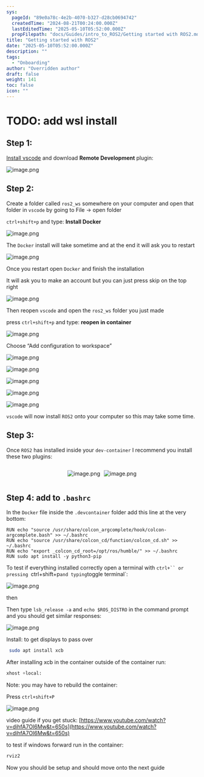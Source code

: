 ```yaml
---
sys:
  pageId: "89e0a78c-4e2b-4070-b327-d28cb0694742"
  createdTime: "2024-08-21T00:24:00.000Z"
  lastEditedTime: "2025-05-10T05:52:00.000Z"
  propFilepath: "docs/Guides/intro_to_ROS2/Getting started with ROS2.md"
title: "Getting started with ROS2"
date: "2025-05-10T05:52:00.000Z"
description: ""
tags:
  - "Onboarding"
author: "Overridden author"
draft: false
weight: 141
toc: false
icon: ""
---
```


# TODO: add wsl install

## Step 1:

[Install vscode](https://code.visualstudio.com/download) and download **Remote Development** plugin:

![image.png](https://prod-files-secure.s3.us-west-2.amazonaws.com/d518164a-d88e-44d1-a4ee-3adb3bd8bce0/efb52993-1881-4a40-b95e-6f020334f022/image.png?X-Amz-Algorithm=AWS4-HMAC-SHA256&X-Amz-Content-Sha256=UNSIGNED-PAYLOAD&X-Amz-Credential=ASIAZI2LB466WSYWNEVW%2F20250612%2Fus-west-2%2Fs3%2Faws4_request&X-Amz-Date=20250612T161058Z&X-Amz-Expires=3600&X-Amz-Security-Token=IQoJb3JpZ2luX2VjEBgaCXVzLXdlc3QtMiJGMEQCIBeWL5BAIxGYVseEiMayV2FyCiZVEzK15IolInuGZaYyAiAIkQMEcINaKiQmMw%2BEWEBsod4%2BGJviL4FNIEYLD5%2B%2F7iqIBAjx%2F%2F%2F%2F%2F%2F%2F%2F%2F%2F8BEAAaDDYzNzQyMzE4MzgwNSIMMx6SWjRifX%2BLvpEYKtwDxYjwBMnTUo1ft1nKch6oq4O6x1FxkZIIgKaDNShq1Gw5C88VwfaLEjB%2BnCNtB5YdgHZeJzCynMZ3zy1Ji6apIpZ1gRE6rEaw%2BhkN0URkgtRcZ5Q3cLLan%2F1pF3xUkXSdxROIdVDxNKTxIQDzpYEfA%2FhcqXs0%2Bj85p2CEW0QLTZMz%2F%2FFjAp0AuKayZWIGanhZOkUWdHCCAaQ7h4dNYpQnjgaU3pwQlQoqZWD8pSXgjHhb%2Bw7qYeq8RTGpDJAvkalGSFYW92nO3YvL2gUwk1%2FcEg7TCJaZkfQ4DxcA1CbrCbD0F000rLjpeCbBqu%2FNH65189e6mmRdpEpZRUrsYw1j0fDTKo%2FAXfJh9e324eALnLlQARrxNXv57h4znj0LdwFX9Sbi1nWFilU%2FnKkvlGmzp6Ysj31nU3gYnYXUFYIctAkXbsS8sjLvNXlLWMAXwPIImPKhP7P4aRB36qFnijUN%2F7baPK57Oim7b0NCITXpwYG2EC9QhLpM0PMMat%2B7OEhLsRG7UG%2BeGkYiIwP0xAx39KfGoKJGhVDXZoUDaVSYovxq0EXcQH21y9qT7gyc6w54%2FeFtC6PxZAxGYlktXRlN9IxILaO1FK6QcYZFO4pF3QxZlWGMbeole1BZKoowsPCrwgY6pgHCFkgoG9v50UL0CsJR4JYr8e7wqT%2FIMeVGDQJd8GwMHolNddSZYri2YeaAENCZRovufQYSNlE7telnq2bfOcD9uZ%2BOA7Xl3I%2F1NlD9Xe4pQVSs3QRvAegG2Uw%2Fz5saINGf1c8YxLV8BymvHUOnt8uUoa5xbXuChMsmvmGCTNpeIaEnmA%2F65xph0AZq4wH44D9lstty70VVO6cU5V0Vum7%2BtTKtVvNU&X-Amz-Signature=9a34b5ef7e4b67ec4b776194bf946a11b7e35177c5cd02476d997b7e77228760&X-Amz-SignedHeaders=host&x-amz-checksum-mode=ENABLED&x-id=GetObject)

## Step 2:

Create a folder called `ros2_ws` somewhere on your computer and open that folder in `vscode` by going to File → open folder 

`ctrl+shift+p` and type: **Install Docker**

![image.png](https://prod-files-secure.s3.us-west-2.amazonaws.com/d518164a-d88e-44d1-a4ee-3adb3bd8bce0/2269dc0e-1cd5-47ff-bceb-c04ad9b2eab0/image.png?X-Amz-Algorithm=AWS4-HMAC-SHA256&X-Amz-Content-Sha256=UNSIGNED-PAYLOAD&X-Amz-Credential=ASIAZI2LB466WSYWNEVW%2F20250612%2Fus-west-2%2Fs3%2Faws4_request&X-Amz-Date=20250612T161058Z&X-Amz-Expires=3600&X-Amz-Security-Token=IQoJb3JpZ2luX2VjEBgaCXVzLXdlc3QtMiJGMEQCIBeWL5BAIxGYVseEiMayV2FyCiZVEzK15IolInuGZaYyAiAIkQMEcINaKiQmMw%2BEWEBsod4%2BGJviL4FNIEYLD5%2B%2F7iqIBAjx%2F%2F%2F%2F%2F%2F%2F%2F%2F%2F8BEAAaDDYzNzQyMzE4MzgwNSIMMx6SWjRifX%2BLvpEYKtwDxYjwBMnTUo1ft1nKch6oq4O6x1FxkZIIgKaDNShq1Gw5C88VwfaLEjB%2BnCNtB5YdgHZeJzCynMZ3zy1Ji6apIpZ1gRE6rEaw%2BhkN0URkgtRcZ5Q3cLLan%2F1pF3xUkXSdxROIdVDxNKTxIQDzpYEfA%2FhcqXs0%2Bj85p2CEW0QLTZMz%2F%2FFjAp0AuKayZWIGanhZOkUWdHCCAaQ7h4dNYpQnjgaU3pwQlQoqZWD8pSXgjHhb%2Bw7qYeq8RTGpDJAvkalGSFYW92nO3YvL2gUwk1%2FcEg7TCJaZkfQ4DxcA1CbrCbD0F000rLjpeCbBqu%2FNH65189e6mmRdpEpZRUrsYw1j0fDTKo%2FAXfJh9e324eALnLlQARrxNXv57h4znj0LdwFX9Sbi1nWFilU%2FnKkvlGmzp6Ysj31nU3gYnYXUFYIctAkXbsS8sjLvNXlLWMAXwPIImPKhP7P4aRB36qFnijUN%2F7baPK57Oim7b0NCITXpwYG2EC9QhLpM0PMMat%2B7OEhLsRG7UG%2BeGkYiIwP0xAx39KfGoKJGhVDXZoUDaVSYovxq0EXcQH21y9qT7gyc6w54%2FeFtC6PxZAxGYlktXRlN9IxILaO1FK6QcYZFO4pF3QxZlWGMbeole1BZKoowsPCrwgY6pgHCFkgoG9v50UL0CsJR4JYr8e7wqT%2FIMeVGDQJd8GwMHolNddSZYri2YeaAENCZRovufQYSNlE7telnq2bfOcD9uZ%2BOA7Xl3I%2F1NlD9Xe4pQVSs3QRvAegG2Uw%2Fz5saINGf1c8YxLV8BymvHUOnt8uUoa5xbXuChMsmvmGCTNpeIaEnmA%2F65xph0AZq4wH44D9lstty70VVO6cU5V0Vum7%2BtTKtVvNU&X-Amz-Signature=a018330186cce90437b1bc6496a48a68ea603302741796b9acb0a6edae313490&X-Amz-SignedHeaders=host&x-amz-checksum-mode=ENABLED&x-id=GetObject)

The `Docker` install will take sometime and at the end it will ask you to restart

![image.png](https://prod-files-secure.s3.us-west-2.amazonaws.com/d518164a-d88e-44d1-a4ee-3adb3bd8bce0/ed233f78-be33-4b1f-b89c-9c346c0e961e/image.png?X-Amz-Algorithm=AWS4-HMAC-SHA256&X-Amz-Content-Sha256=UNSIGNED-PAYLOAD&X-Amz-Credential=ASIAZI2LB466WSYWNEVW%2F20250612%2Fus-west-2%2Fs3%2Faws4_request&X-Amz-Date=20250612T161058Z&X-Amz-Expires=3600&X-Amz-Security-Token=IQoJb3JpZ2luX2VjEBgaCXVzLXdlc3QtMiJGMEQCIBeWL5BAIxGYVseEiMayV2FyCiZVEzK15IolInuGZaYyAiAIkQMEcINaKiQmMw%2BEWEBsod4%2BGJviL4FNIEYLD5%2B%2F7iqIBAjx%2F%2F%2F%2F%2F%2F%2F%2F%2F%2F8BEAAaDDYzNzQyMzE4MzgwNSIMMx6SWjRifX%2BLvpEYKtwDxYjwBMnTUo1ft1nKch6oq4O6x1FxkZIIgKaDNShq1Gw5C88VwfaLEjB%2BnCNtB5YdgHZeJzCynMZ3zy1Ji6apIpZ1gRE6rEaw%2BhkN0URkgtRcZ5Q3cLLan%2F1pF3xUkXSdxROIdVDxNKTxIQDzpYEfA%2FhcqXs0%2Bj85p2CEW0QLTZMz%2F%2FFjAp0AuKayZWIGanhZOkUWdHCCAaQ7h4dNYpQnjgaU3pwQlQoqZWD8pSXgjHhb%2Bw7qYeq8RTGpDJAvkalGSFYW92nO3YvL2gUwk1%2FcEg7TCJaZkfQ4DxcA1CbrCbD0F000rLjpeCbBqu%2FNH65189e6mmRdpEpZRUrsYw1j0fDTKo%2FAXfJh9e324eALnLlQARrxNXv57h4znj0LdwFX9Sbi1nWFilU%2FnKkvlGmzp6Ysj31nU3gYnYXUFYIctAkXbsS8sjLvNXlLWMAXwPIImPKhP7P4aRB36qFnijUN%2F7baPK57Oim7b0NCITXpwYG2EC9QhLpM0PMMat%2B7OEhLsRG7UG%2BeGkYiIwP0xAx39KfGoKJGhVDXZoUDaVSYovxq0EXcQH21y9qT7gyc6w54%2FeFtC6PxZAxGYlktXRlN9IxILaO1FK6QcYZFO4pF3QxZlWGMbeole1BZKoowsPCrwgY6pgHCFkgoG9v50UL0CsJR4JYr8e7wqT%2FIMeVGDQJd8GwMHolNddSZYri2YeaAENCZRovufQYSNlE7telnq2bfOcD9uZ%2BOA7Xl3I%2F1NlD9Xe4pQVSs3QRvAegG2Uw%2Fz5saINGf1c8YxLV8BymvHUOnt8uUoa5xbXuChMsmvmGCTNpeIaEnmA%2F65xph0AZq4wH44D9lstty70VVO6cU5V0Vum7%2BtTKtVvNU&X-Amz-Signature=3c9ff65a4e8a8af902699f5fd5c21e153dbc9c9a67f28ea30d1fdde3d41c12b2&X-Amz-SignedHeaders=host&x-amz-checksum-mode=ENABLED&x-id=GetObject)

Once you restart open `Docker` and finish the installation

It will ask you to make an account but you can just press skip on the top right

![image.png](https://prod-files-secure.s3.us-west-2.amazonaws.com/d518164a-d88e-44d1-a4ee-3adb3bd8bce0/21010ad9-1659-4fd9-9f59-9932a09b2a3d/image.png?X-Amz-Algorithm=AWS4-HMAC-SHA256&X-Amz-Content-Sha256=UNSIGNED-PAYLOAD&X-Amz-Credential=ASIAZI2LB466WSYWNEVW%2F20250612%2Fus-west-2%2Fs3%2Faws4_request&X-Amz-Date=20250612T161058Z&X-Amz-Expires=3600&X-Amz-Security-Token=IQoJb3JpZ2luX2VjEBgaCXVzLXdlc3QtMiJGMEQCIBeWL5BAIxGYVseEiMayV2FyCiZVEzK15IolInuGZaYyAiAIkQMEcINaKiQmMw%2BEWEBsod4%2BGJviL4FNIEYLD5%2B%2F7iqIBAjx%2F%2F%2F%2F%2F%2F%2F%2F%2F%2F8BEAAaDDYzNzQyMzE4MzgwNSIMMx6SWjRifX%2BLvpEYKtwDxYjwBMnTUo1ft1nKch6oq4O6x1FxkZIIgKaDNShq1Gw5C88VwfaLEjB%2BnCNtB5YdgHZeJzCynMZ3zy1Ji6apIpZ1gRE6rEaw%2BhkN0URkgtRcZ5Q3cLLan%2F1pF3xUkXSdxROIdVDxNKTxIQDzpYEfA%2FhcqXs0%2Bj85p2CEW0QLTZMz%2F%2FFjAp0AuKayZWIGanhZOkUWdHCCAaQ7h4dNYpQnjgaU3pwQlQoqZWD8pSXgjHhb%2Bw7qYeq8RTGpDJAvkalGSFYW92nO3YvL2gUwk1%2FcEg7TCJaZkfQ4DxcA1CbrCbD0F000rLjpeCbBqu%2FNH65189e6mmRdpEpZRUrsYw1j0fDTKo%2FAXfJh9e324eALnLlQARrxNXv57h4znj0LdwFX9Sbi1nWFilU%2FnKkvlGmzp6Ysj31nU3gYnYXUFYIctAkXbsS8sjLvNXlLWMAXwPIImPKhP7P4aRB36qFnijUN%2F7baPK57Oim7b0NCITXpwYG2EC9QhLpM0PMMat%2B7OEhLsRG7UG%2BeGkYiIwP0xAx39KfGoKJGhVDXZoUDaVSYovxq0EXcQH21y9qT7gyc6w54%2FeFtC6PxZAxGYlktXRlN9IxILaO1FK6QcYZFO4pF3QxZlWGMbeole1BZKoowsPCrwgY6pgHCFkgoG9v50UL0CsJR4JYr8e7wqT%2FIMeVGDQJd8GwMHolNddSZYri2YeaAENCZRovufQYSNlE7telnq2bfOcD9uZ%2BOA7Xl3I%2F1NlD9Xe4pQVSs3QRvAegG2Uw%2Fz5saINGf1c8YxLV8BymvHUOnt8uUoa5xbXuChMsmvmGCTNpeIaEnmA%2F65xph0AZq4wH44D9lstty70VVO6cU5V0Vum7%2BtTKtVvNU&X-Amz-Signature=52a791bb394ddc1f5ff7845626e77daebc80efd189a2e536b1d0d6123e3a8ea6&X-Amz-SignedHeaders=host&x-amz-checksum-mode=ENABLED&x-id=GetObject)

Then reopen `vscode` and open the `ros2_ws` folder you just made

press `ctrl+shift+p` and type: **reopen in container**

![image.png](https://prod-files-secure.s3.us-west-2.amazonaws.com/d518164a-d88e-44d1-a4ee-3adb3bd8bce0/4e93b8c2-41ad-488c-8095-c74205196118/image.png?X-Amz-Algorithm=AWS4-HMAC-SHA256&X-Amz-Content-Sha256=UNSIGNED-PAYLOAD&X-Amz-Credential=ASIAZI2LB466WSYWNEVW%2F20250612%2Fus-west-2%2Fs3%2Faws4_request&X-Amz-Date=20250612T161058Z&X-Amz-Expires=3600&X-Amz-Security-Token=IQoJb3JpZ2luX2VjEBgaCXVzLXdlc3QtMiJGMEQCIBeWL5BAIxGYVseEiMayV2FyCiZVEzK15IolInuGZaYyAiAIkQMEcINaKiQmMw%2BEWEBsod4%2BGJviL4FNIEYLD5%2B%2F7iqIBAjx%2F%2F%2F%2F%2F%2F%2F%2F%2F%2F8BEAAaDDYzNzQyMzE4MzgwNSIMMx6SWjRifX%2BLvpEYKtwDxYjwBMnTUo1ft1nKch6oq4O6x1FxkZIIgKaDNShq1Gw5C88VwfaLEjB%2BnCNtB5YdgHZeJzCynMZ3zy1Ji6apIpZ1gRE6rEaw%2BhkN0URkgtRcZ5Q3cLLan%2F1pF3xUkXSdxROIdVDxNKTxIQDzpYEfA%2FhcqXs0%2Bj85p2CEW0QLTZMz%2F%2FFjAp0AuKayZWIGanhZOkUWdHCCAaQ7h4dNYpQnjgaU3pwQlQoqZWD8pSXgjHhb%2Bw7qYeq8RTGpDJAvkalGSFYW92nO3YvL2gUwk1%2FcEg7TCJaZkfQ4DxcA1CbrCbD0F000rLjpeCbBqu%2FNH65189e6mmRdpEpZRUrsYw1j0fDTKo%2FAXfJh9e324eALnLlQARrxNXv57h4znj0LdwFX9Sbi1nWFilU%2FnKkvlGmzp6Ysj31nU3gYnYXUFYIctAkXbsS8sjLvNXlLWMAXwPIImPKhP7P4aRB36qFnijUN%2F7baPK57Oim7b0NCITXpwYG2EC9QhLpM0PMMat%2B7OEhLsRG7UG%2BeGkYiIwP0xAx39KfGoKJGhVDXZoUDaVSYovxq0EXcQH21y9qT7gyc6w54%2FeFtC6PxZAxGYlktXRlN9IxILaO1FK6QcYZFO4pF3QxZlWGMbeole1BZKoowsPCrwgY6pgHCFkgoG9v50UL0CsJR4JYr8e7wqT%2FIMeVGDQJd8GwMHolNddSZYri2YeaAENCZRovufQYSNlE7telnq2bfOcD9uZ%2BOA7Xl3I%2F1NlD9Xe4pQVSs3QRvAegG2Uw%2Fz5saINGf1c8YxLV8BymvHUOnt8uUoa5xbXuChMsmvmGCTNpeIaEnmA%2F65xph0AZq4wH44D9lstty70VVO6cU5V0Vum7%2BtTKtVvNU&X-Amz-Signature=8626c73031552d8959667836eb6aa3e6ba8349f8e6e3ec313cf9b9c2729e685c&X-Amz-SignedHeaders=host&x-amz-checksum-mode=ENABLED&x-id=GetObject)

Choose “Add configuration to workspace”

![image.png](https://prod-files-secure.s3.us-west-2.amazonaws.com/d518164a-d88e-44d1-a4ee-3adb3bd8bce0/9560b282-5060-4989-ba37-97e7b2c22476/image.png?X-Amz-Algorithm=AWS4-HMAC-SHA256&X-Amz-Content-Sha256=UNSIGNED-PAYLOAD&X-Amz-Credential=ASIAZI2LB466WSYWNEVW%2F20250612%2Fus-west-2%2Fs3%2Faws4_request&X-Amz-Date=20250612T161058Z&X-Amz-Expires=3600&X-Amz-Security-Token=IQoJb3JpZ2luX2VjEBgaCXVzLXdlc3QtMiJGMEQCIBeWL5BAIxGYVseEiMayV2FyCiZVEzK15IolInuGZaYyAiAIkQMEcINaKiQmMw%2BEWEBsod4%2BGJviL4FNIEYLD5%2B%2F7iqIBAjx%2F%2F%2F%2F%2F%2F%2F%2F%2F%2F8BEAAaDDYzNzQyMzE4MzgwNSIMMx6SWjRifX%2BLvpEYKtwDxYjwBMnTUo1ft1nKch6oq4O6x1FxkZIIgKaDNShq1Gw5C88VwfaLEjB%2BnCNtB5YdgHZeJzCynMZ3zy1Ji6apIpZ1gRE6rEaw%2BhkN0URkgtRcZ5Q3cLLan%2F1pF3xUkXSdxROIdVDxNKTxIQDzpYEfA%2FhcqXs0%2Bj85p2CEW0QLTZMz%2F%2FFjAp0AuKayZWIGanhZOkUWdHCCAaQ7h4dNYpQnjgaU3pwQlQoqZWD8pSXgjHhb%2Bw7qYeq8RTGpDJAvkalGSFYW92nO3YvL2gUwk1%2FcEg7TCJaZkfQ4DxcA1CbrCbD0F000rLjpeCbBqu%2FNH65189e6mmRdpEpZRUrsYw1j0fDTKo%2FAXfJh9e324eALnLlQARrxNXv57h4znj0LdwFX9Sbi1nWFilU%2FnKkvlGmzp6Ysj31nU3gYnYXUFYIctAkXbsS8sjLvNXlLWMAXwPIImPKhP7P4aRB36qFnijUN%2F7baPK57Oim7b0NCITXpwYG2EC9QhLpM0PMMat%2B7OEhLsRG7UG%2BeGkYiIwP0xAx39KfGoKJGhVDXZoUDaVSYovxq0EXcQH21y9qT7gyc6w54%2FeFtC6PxZAxGYlktXRlN9IxILaO1FK6QcYZFO4pF3QxZlWGMbeole1BZKoowsPCrwgY6pgHCFkgoG9v50UL0CsJR4JYr8e7wqT%2FIMeVGDQJd8GwMHolNddSZYri2YeaAENCZRovufQYSNlE7telnq2bfOcD9uZ%2BOA7Xl3I%2F1NlD9Xe4pQVSs3QRvAegG2Uw%2Fz5saINGf1c8YxLV8BymvHUOnt8uUoa5xbXuChMsmvmGCTNpeIaEnmA%2F65xph0AZq4wH44D9lstty70VVO6cU5V0Vum7%2BtTKtVvNU&X-Amz-Signature=b8aab075c18e92a806d5ecfd1ab8a993245c16e42454474105fbbe3ba0864756&X-Amz-SignedHeaders=host&x-amz-checksum-mode=ENABLED&x-id=GetObject)

![image.png](https://prod-files-secure.s3.us-west-2.amazonaws.com/d518164a-d88e-44d1-a4ee-3adb3bd8bce0/2ee63f81-886b-48e8-a553-dc6e5eac99e4/image.png?X-Amz-Algorithm=AWS4-HMAC-SHA256&X-Amz-Content-Sha256=UNSIGNED-PAYLOAD&X-Amz-Credential=ASIAZI2LB466WSYWNEVW%2F20250612%2Fus-west-2%2Fs3%2Faws4_request&X-Amz-Date=20250612T161058Z&X-Amz-Expires=3600&X-Amz-Security-Token=IQoJb3JpZ2luX2VjEBgaCXVzLXdlc3QtMiJGMEQCIBeWL5BAIxGYVseEiMayV2FyCiZVEzK15IolInuGZaYyAiAIkQMEcINaKiQmMw%2BEWEBsod4%2BGJviL4FNIEYLD5%2B%2F7iqIBAjx%2F%2F%2F%2F%2F%2F%2F%2F%2F%2F8BEAAaDDYzNzQyMzE4MzgwNSIMMx6SWjRifX%2BLvpEYKtwDxYjwBMnTUo1ft1nKch6oq4O6x1FxkZIIgKaDNShq1Gw5C88VwfaLEjB%2BnCNtB5YdgHZeJzCynMZ3zy1Ji6apIpZ1gRE6rEaw%2BhkN0URkgtRcZ5Q3cLLan%2F1pF3xUkXSdxROIdVDxNKTxIQDzpYEfA%2FhcqXs0%2Bj85p2CEW0QLTZMz%2F%2FFjAp0AuKayZWIGanhZOkUWdHCCAaQ7h4dNYpQnjgaU3pwQlQoqZWD8pSXgjHhb%2Bw7qYeq8RTGpDJAvkalGSFYW92nO3YvL2gUwk1%2FcEg7TCJaZkfQ4DxcA1CbrCbD0F000rLjpeCbBqu%2FNH65189e6mmRdpEpZRUrsYw1j0fDTKo%2FAXfJh9e324eALnLlQARrxNXv57h4znj0LdwFX9Sbi1nWFilU%2FnKkvlGmzp6Ysj31nU3gYnYXUFYIctAkXbsS8sjLvNXlLWMAXwPIImPKhP7P4aRB36qFnijUN%2F7baPK57Oim7b0NCITXpwYG2EC9QhLpM0PMMat%2B7OEhLsRG7UG%2BeGkYiIwP0xAx39KfGoKJGhVDXZoUDaVSYovxq0EXcQH21y9qT7gyc6w54%2FeFtC6PxZAxGYlktXRlN9IxILaO1FK6QcYZFO4pF3QxZlWGMbeole1BZKoowsPCrwgY6pgHCFkgoG9v50UL0CsJR4JYr8e7wqT%2FIMeVGDQJd8GwMHolNddSZYri2YeaAENCZRovufQYSNlE7telnq2bfOcD9uZ%2BOA7Xl3I%2F1NlD9Xe4pQVSs3QRvAegG2Uw%2Fz5saINGf1c8YxLV8BymvHUOnt8uUoa5xbXuChMsmvmGCTNpeIaEnmA%2F65xph0AZq4wH44D9lstty70VVO6cU5V0Vum7%2BtTKtVvNU&X-Amz-Signature=fbb7ff0aa6f4240e443c80c185bb46c7bc4a14895fc2576bcd4e49f05911f9df&X-Amz-SignedHeaders=host&x-amz-checksum-mode=ENABLED&x-id=GetObject)

![image.png](https://prod-files-secure.s3.us-west-2.amazonaws.com/d518164a-d88e-44d1-a4ee-3adb3bd8bce0/ae1580b2-b048-407e-aed9-b584224a7a04/image.png?X-Amz-Algorithm=AWS4-HMAC-SHA256&X-Amz-Content-Sha256=UNSIGNED-PAYLOAD&X-Amz-Credential=ASIAZI2LB466WSYWNEVW%2F20250612%2Fus-west-2%2Fs3%2Faws4_request&X-Amz-Date=20250612T161058Z&X-Amz-Expires=3600&X-Amz-Security-Token=IQoJb3JpZ2luX2VjEBgaCXVzLXdlc3QtMiJGMEQCIBeWL5BAIxGYVseEiMayV2FyCiZVEzK15IolInuGZaYyAiAIkQMEcINaKiQmMw%2BEWEBsod4%2BGJviL4FNIEYLD5%2B%2F7iqIBAjx%2F%2F%2F%2F%2F%2F%2F%2F%2F%2F8BEAAaDDYzNzQyMzE4MzgwNSIMMx6SWjRifX%2BLvpEYKtwDxYjwBMnTUo1ft1nKch6oq4O6x1FxkZIIgKaDNShq1Gw5C88VwfaLEjB%2BnCNtB5YdgHZeJzCynMZ3zy1Ji6apIpZ1gRE6rEaw%2BhkN0URkgtRcZ5Q3cLLan%2F1pF3xUkXSdxROIdVDxNKTxIQDzpYEfA%2FhcqXs0%2Bj85p2CEW0QLTZMz%2F%2FFjAp0AuKayZWIGanhZOkUWdHCCAaQ7h4dNYpQnjgaU3pwQlQoqZWD8pSXgjHhb%2Bw7qYeq8RTGpDJAvkalGSFYW92nO3YvL2gUwk1%2FcEg7TCJaZkfQ4DxcA1CbrCbD0F000rLjpeCbBqu%2FNH65189e6mmRdpEpZRUrsYw1j0fDTKo%2FAXfJh9e324eALnLlQARrxNXv57h4znj0LdwFX9Sbi1nWFilU%2FnKkvlGmzp6Ysj31nU3gYnYXUFYIctAkXbsS8sjLvNXlLWMAXwPIImPKhP7P4aRB36qFnijUN%2F7baPK57Oim7b0NCITXpwYG2EC9QhLpM0PMMat%2B7OEhLsRG7UG%2BeGkYiIwP0xAx39KfGoKJGhVDXZoUDaVSYovxq0EXcQH21y9qT7gyc6w54%2FeFtC6PxZAxGYlktXRlN9IxILaO1FK6QcYZFO4pF3QxZlWGMbeole1BZKoowsPCrwgY6pgHCFkgoG9v50UL0CsJR4JYr8e7wqT%2FIMeVGDQJd8GwMHolNddSZYri2YeaAENCZRovufQYSNlE7telnq2bfOcD9uZ%2BOA7Xl3I%2F1NlD9Xe4pQVSs3QRvAegG2Uw%2Fz5saINGf1c8YxLV8BymvHUOnt8uUoa5xbXuChMsmvmGCTNpeIaEnmA%2F65xph0AZq4wH44D9lstty70VVO6cU5V0Vum7%2BtTKtVvNU&X-Amz-Signature=62af08ababafd9a39af914ac54b2104f88a942dfbebbcc856b719fa103b864cf&X-Amz-SignedHeaders=host&x-amz-checksum-mode=ENABLED&x-id=GetObject)

![image.png](https://prod-files-secure.s3.us-west-2.amazonaws.com/d518164a-d88e-44d1-a4ee-3adb3bd8bce0/53255b28-f75e-430f-b9e3-c0ac8577e42b/image.png?X-Amz-Algorithm=AWS4-HMAC-SHA256&X-Amz-Content-Sha256=UNSIGNED-PAYLOAD&X-Amz-Credential=ASIAZI2LB466WSYWNEVW%2F20250612%2Fus-west-2%2Fs3%2Faws4_request&X-Amz-Date=20250612T161058Z&X-Amz-Expires=3600&X-Amz-Security-Token=IQoJb3JpZ2luX2VjEBgaCXVzLXdlc3QtMiJGMEQCIBeWL5BAIxGYVseEiMayV2FyCiZVEzK15IolInuGZaYyAiAIkQMEcINaKiQmMw%2BEWEBsod4%2BGJviL4FNIEYLD5%2B%2F7iqIBAjx%2F%2F%2F%2F%2F%2F%2F%2F%2F%2F8BEAAaDDYzNzQyMzE4MzgwNSIMMx6SWjRifX%2BLvpEYKtwDxYjwBMnTUo1ft1nKch6oq4O6x1FxkZIIgKaDNShq1Gw5C88VwfaLEjB%2BnCNtB5YdgHZeJzCynMZ3zy1Ji6apIpZ1gRE6rEaw%2BhkN0URkgtRcZ5Q3cLLan%2F1pF3xUkXSdxROIdVDxNKTxIQDzpYEfA%2FhcqXs0%2Bj85p2CEW0QLTZMz%2F%2FFjAp0AuKayZWIGanhZOkUWdHCCAaQ7h4dNYpQnjgaU3pwQlQoqZWD8pSXgjHhb%2Bw7qYeq8RTGpDJAvkalGSFYW92nO3YvL2gUwk1%2FcEg7TCJaZkfQ4DxcA1CbrCbD0F000rLjpeCbBqu%2FNH65189e6mmRdpEpZRUrsYw1j0fDTKo%2FAXfJh9e324eALnLlQARrxNXv57h4znj0LdwFX9Sbi1nWFilU%2FnKkvlGmzp6Ysj31nU3gYnYXUFYIctAkXbsS8sjLvNXlLWMAXwPIImPKhP7P4aRB36qFnijUN%2F7baPK57Oim7b0NCITXpwYG2EC9QhLpM0PMMat%2B7OEhLsRG7UG%2BeGkYiIwP0xAx39KfGoKJGhVDXZoUDaVSYovxq0EXcQH21y9qT7gyc6w54%2FeFtC6PxZAxGYlktXRlN9IxILaO1FK6QcYZFO4pF3QxZlWGMbeole1BZKoowsPCrwgY6pgHCFkgoG9v50UL0CsJR4JYr8e7wqT%2FIMeVGDQJd8GwMHolNddSZYri2YeaAENCZRovufQYSNlE7telnq2bfOcD9uZ%2BOA7Xl3I%2F1NlD9Xe4pQVSs3QRvAegG2Uw%2Fz5saINGf1c8YxLV8BymvHUOnt8uUoa5xbXuChMsmvmGCTNpeIaEnmA%2F65xph0AZq4wH44D9lstty70VVO6cU5V0Vum7%2BtTKtVvNU&X-Amz-Signature=2baba21afaa10e6d6236ab521bfd9f39067d63dfc4dddc7f983acf6c15afa527&X-Amz-SignedHeaders=host&x-amz-checksum-mode=ENABLED&x-id=GetObject)

![image.png](https://prod-files-secure.s3.us-west-2.amazonaws.com/d518164a-d88e-44d1-a4ee-3adb3bd8bce0/7c562767-5af9-4ffb-97d1-327bcdf4ee00/image.png?X-Amz-Algorithm=AWS4-HMAC-SHA256&X-Amz-Content-Sha256=UNSIGNED-PAYLOAD&X-Amz-Credential=ASIAZI2LB466WSYWNEVW%2F20250612%2Fus-west-2%2Fs3%2Faws4_request&X-Amz-Date=20250612T161058Z&X-Amz-Expires=3600&X-Amz-Security-Token=IQoJb3JpZ2luX2VjEBgaCXVzLXdlc3QtMiJGMEQCIBeWL5BAIxGYVseEiMayV2FyCiZVEzK15IolInuGZaYyAiAIkQMEcINaKiQmMw%2BEWEBsod4%2BGJviL4FNIEYLD5%2B%2F7iqIBAjx%2F%2F%2F%2F%2F%2F%2F%2F%2F%2F8BEAAaDDYzNzQyMzE4MzgwNSIMMx6SWjRifX%2BLvpEYKtwDxYjwBMnTUo1ft1nKch6oq4O6x1FxkZIIgKaDNShq1Gw5C88VwfaLEjB%2BnCNtB5YdgHZeJzCynMZ3zy1Ji6apIpZ1gRE6rEaw%2BhkN0URkgtRcZ5Q3cLLan%2F1pF3xUkXSdxROIdVDxNKTxIQDzpYEfA%2FhcqXs0%2Bj85p2CEW0QLTZMz%2F%2FFjAp0AuKayZWIGanhZOkUWdHCCAaQ7h4dNYpQnjgaU3pwQlQoqZWD8pSXgjHhb%2Bw7qYeq8RTGpDJAvkalGSFYW92nO3YvL2gUwk1%2FcEg7TCJaZkfQ4DxcA1CbrCbD0F000rLjpeCbBqu%2FNH65189e6mmRdpEpZRUrsYw1j0fDTKo%2FAXfJh9e324eALnLlQARrxNXv57h4znj0LdwFX9Sbi1nWFilU%2FnKkvlGmzp6Ysj31nU3gYnYXUFYIctAkXbsS8sjLvNXlLWMAXwPIImPKhP7P4aRB36qFnijUN%2F7baPK57Oim7b0NCITXpwYG2EC9QhLpM0PMMat%2B7OEhLsRG7UG%2BeGkYiIwP0xAx39KfGoKJGhVDXZoUDaVSYovxq0EXcQH21y9qT7gyc6w54%2FeFtC6PxZAxGYlktXRlN9IxILaO1FK6QcYZFO4pF3QxZlWGMbeole1BZKoowsPCrwgY6pgHCFkgoG9v50UL0CsJR4JYr8e7wqT%2FIMeVGDQJd8GwMHolNddSZYri2YeaAENCZRovufQYSNlE7telnq2bfOcD9uZ%2BOA7Xl3I%2F1NlD9Xe4pQVSs3QRvAegG2Uw%2Fz5saINGf1c8YxLV8BymvHUOnt8uUoa5xbXuChMsmvmGCTNpeIaEnmA%2F65xph0AZq4wH44D9lstty70VVO6cU5V0Vum7%2BtTKtVvNU&X-Amz-Signature=deb626846010ce5e4e209606e6baa194e3f829ddc5d1458919b690dd0d18b71b&X-Amz-SignedHeaders=host&x-amz-checksum-mode=ENABLED&x-id=GetObject)

`vscode` will now install `ROS2` onto your computer so this may take some time.

## Step 3:

Once `ROS2` has installed inside your `dev-container` I recommend you install these two plugins:

<div style="display: flex;flex-direction: row; column-gap:10px; max-width: 630px;justify-content: center;">
<div>

![image.png](https://prod-files-secure.s3.us-west-2.amazonaws.com/d518164a-d88e-44d1-a4ee-3adb3bd8bce0/3fc3d550-5a54-4ba1-ba6b-faa01cdb7369/image.png?X-Amz-Algorithm=AWS4-HMAC-SHA256&X-Amz-Content-Sha256=UNSIGNED-PAYLOAD&X-Amz-Credential=ASIAZI2LB466QB7RBEQQ%2F20250612%2Fus-west-2%2Fs3%2Faws4_request&X-Amz-Date=20250612T161101Z&X-Amz-Expires=3600&X-Amz-Security-Token=IQoJb3JpZ2luX2VjEBUaCXVzLXdlc3QtMiJHMEUCIB9iJm%2BYW9bMj4sL9MQeEMfeYFrAMRhL8SwVOGwhC8jYAiEAioftkA4rXsgm%2BaL8X2184ld12f9o61sRECJshwax04YqiAQI7v%2F%2F%2F%2F%2F%2F%2F%2F%2F%2FARAAGgw2Mzc0MjMxODM4MDUiDCOc8E6OuTLElErI8CrcAzgNbjoWX5vq3TyPTD5bvTFoiSJO%2BRc13h1ENEjX5n4yISgG5r%2F0qqDH5WXU16DgkyEzJDNTmAM7%2BppwvCevqAv%2BrkChtDhY39O%2BCEb%2FBp7YwRVF5qjptDs7SmScqUd6Xr3lYOxeB0dNlOCC4PtvnJdB44VizpfAqrMuuJTW5Do%2BQoWmouhS1U6TT7ghyg%2BuAHBegR%2FNdClzPvkNUvDyOlKCRNWg78MO1O2ScLIhP9lBM4Tis0UWVuk4jsaSyE4qEEWam8VdZjVkQsngro8%2B8BB5QwZ%2FRpUr%2FOwtjo3IF%2BPzq8gyHM2%2BkrlieM6UEZ9RYodsXNr1SxIaSUN%2FPvVfZdv2SBz%2BJRENZlPlUAF7LBsDcxzHwatl94x8sHK2uTSKQmlT7l9VF7VZZrQ4IJnsQqnntEucxwvet8y2pXCov%2B0ctqL3Ru6YMMxyt1ugKBKwjAbFiC1N%2FEAIM0YsR%2F4cifmU%2B7RAmUCHUG6KuMoMXcEjYNXQ8o21QsozFiGSNztjdhugS9BN7rIgz6RSic6tR75T11DrKGJ6F%2FbLEuNU0Q1AVH8PMcXmYZ7r%2B7c2u%2FAk89GCRqaQGG44faD9RHdeTkkjSQV1uEOYiaWJXMaVuMQX%2B8bBPuANe%2Brwb6zZMKGQq8IGOqUBf1%2B%2ByEk6jfLFJCl97%2F95uf55npGIysEdS0LB8v64VZ05P1tziRjPJVW6AAn5IO2hwXNGX8tk%2BF5Q3y9KcTM6skQhcfpz8YT%2BCm8YgYv0G7g6Ws0O62e0n%2BvSewroMjY5mdyQIFw3SvCX3Q63%2ByVDqq8ngWaG4xYqk%2FQBOQjAo4FdSUk%2BGSOajkLTQZ61zBlLGAtKGLN%2Fv%2BSKohk0lYA%2FwP4lu2Wz&X-Amz-Signature=4ca822ca4ce18a40198d459896ae0216eafec10ebb2eabaed98f909a05364930&X-Amz-SignedHeaders=host&x-amz-checksum-mode=ENABLED&x-id=GetObject)

</div>
<div>

![image.png](https://prod-files-secure.s3.us-west-2.amazonaws.com/d518164a-d88e-44d1-a4ee-3adb3bd8bce0/d994cc66-13c2-4093-a5a3-f84cf4601a82/image.png?X-Amz-Algorithm=AWS4-HMAC-SHA256&X-Amz-Content-Sha256=UNSIGNED-PAYLOAD&X-Amz-Credential=ASIAZI2LB466VFSUIT72%2F20250612%2Fus-west-2%2Fs3%2Faws4_request&X-Amz-Date=20250612T161102Z&X-Amz-Expires=3600&X-Amz-Security-Token=IQoJb3JpZ2luX2VjEBcaCXVzLXdlc3QtMiJHMEUCIChMn7ABhGDd3usBD77qrDNA4UVCFQ0bUIMrjuPxrR67AiEAn2MYzFMh4WdBpPqhCWeJlc9%2FVnz2c9hCIlDwf17WPj8qiAQI8P%2F%2F%2F%2F%2F%2F%2F%2F%2F%2FARAAGgw2Mzc0MjMxODM4MDUiDNoSD0pwr3aMF0XhCSrcA%2FRklv3vQBFUrcqUX%2FBXSJuMU4JY0xB7wnJ07PmYpG6QpDaWuKgX7BwuuLHHpHm4SrIQJPpnn2ywfeso9UwbNrM%2B9K0IHv68NL%2FYuEa6kB0N7XukOogE1ozv3EE8Dwakqpi2NJE7MmhN%2FHzjN%2FjNOVpBZTHuyxQu9%2FUrZqmtkOFQ5c9qsC8JSHY1%2BBQQQxiOd%2F5shdIFQQRdlaqfUE%2Baz7zB5Rqn6MDoszi3Y9sjiZjWTHBMnsgdZxJ0NvFvQiw2oYx25T8jSOKHivD%2FKUNM0D1soux5RknEQf1UPvLgYcwv8vWQsLTC0C7%2FSRFhvivShI5HoFxyxPT%2BFZgLvcg5%2B9PVnT%2FbAW5Dw6qTAfBXcsmsgtfbS6kZLHmrT8LL79rYOTee3rSI8fkQbPPaULRye%2BPmuUZmlHh7Tsp2mOuX4dVLrRnY2nCqKH%2FZa0EF51NdE0Vk4Yub0pa6E68q43F8ZAOAfnrLg5xHFCI9J6DixrJHLYZVqZsUsUX1unyePGoqhUNrikSYB0u8fy7n3o28ch%2F2RwN6Iu%2Br6fpyp3ldfCeLXOdjvyaX3PPptQZ6bEJjpu4yEOY3JUL9bkH4nLUrpjyXVEVCoM%2FjvUM1P%2FWpQRZigqwPBnacbSn%2FAU%2BtMNfOq8IGOqUBLHNz38ijszHklkJgAsInEhzIFdvASAFlMk1HX0EbivrHWPmjp8nYnKPpm25s2%2FlfVY%2BU0m6CryW%2F6MudYbvSG0CDKu1GkdgivWUW6p1JjDbnpVfBB8Kz6wbXdHI7tktToGH2Jpu4%2F13jDl9sWXfBKrpkJv4Ky4U7eRtsTCF9yBwXlv7ESNpE0Jj5Ej48dp2bzWOkpFM1yZ5OATOHYruKguMMW1Im&X-Amz-Signature=75c2b3cd4f571397a8c4b4e346fca573ec131d5af49abeefcb16cc725967c313&X-Amz-SignedHeaders=host&x-amz-checksum-mode=ENABLED&x-id=GetObject)

</div>
</div>

## Step 4: add to `.bashrc`

In the `Docker` file inside the `.devcontainer` folder add this line at the very bottom: 

```docker
RUN echo "source /usr/share/colcon_argcomplete/hook/colcon-argcomplete.bash" >> ~/.bashrc
RUN echo "source /usr/share/colcon_cd/function/colcon_cd.sh" >> ~/.bashrc
RUN echo "export _colcon_cd_root=/opt/ros/humble/" >> ~/.bashrc
RUN sudo apt install -y python3-pip 
```

To test if everything installed correctly open a terminal with `ctrl+`` or pressing `ctrl+shift+p` and typing `toggle terminal`:

![image.png](https://prod-files-secure.s3.us-west-2.amazonaws.com/d518164a-d88e-44d1-a4ee-3adb3bd8bce0/6a4943d8-b04e-4c02-9a58-775f3384d1a5/image.png?X-Amz-Algorithm=AWS4-HMAC-SHA256&X-Amz-Content-Sha256=UNSIGNED-PAYLOAD&X-Amz-Credential=ASIAZI2LB466WSYWNEVW%2F20250612%2Fus-west-2%2Fs3%2Faws4_request&X-Amz-Date=20250612T161058Z&X-Amz-Expires=3600&X-Amz-Security-Token=IQoJb3JpZ2luX2VjEBgaCXVzLXdlc3QtMiJGMEQCIBeWL5BAIxGYVseEiMayV2FyCiZVEzK15IolInuGZaYyAiAIkQMEcINaKiQmMw%2BEWEBsod4%2BGJviL4FNIEYLD5%2B%2F7iqIBAjx%2F%2F%2F%2F%2F%2F%2F%2F%2F%2F8BEAAaDDYzNzQyMzE4MzgwNSIMMx6SWjRifX%2BLvpEYKtwDxYjwBMnTUo1ft1nKch6oq4O6x1FxkZIIgKaDNShq1Gw5C88VwfaLEjB%2BnCNtB5YdgHZeJzCynMZ3zy1Ji6apIpZ1gRE6rEaw%2BhkN0URkgtRcZ5Q3cLLan%2F1pF3xUkXSdxROIdVDxNKTxIQDzpYEfA%2FhcqXs0%2Bj85p2CEW0QLTZMz%2F%2FFjAp0AuKayZWIGanhZOkUWdHCCAaQ7h4dNYpQnjgaU3pwQlQoqZWD8pSXgjHhb%2Bw7qYeq8RTGpDJAvkalGSFYW92nO3YvL2gUwk1%2FcEg7TCJaZkfQ4DxcA1CbrCbD0F000rLjpeCbBqu%2FNH65189e6mmRdpEpZRUrsYw1j0fDTKo%2FAXfJh9e324eALnLlQARrxNXv57h4znj0LdwFX9Sbi1nWFilU%2FnKkvlGmzp6Ysj31nU3gYnYXUFYIctAkXbsS8sjLvNXlLWMAXwPIImPKhP7P4aRB36qFnijUN%2F7baPK57Oim7b0NCITXpwYG2EC9QhLpM0PMMat%2B7OEhLsRG7UG%2BeGkYiIwP0xAx39KfGoKJGhVDXZoUDaVSYovxq0EXcQH21y9qT7gyc6w54%2FeFtC6PxZAxGYlktXRlN9IxILaO1FK6QcYZFO4pF3QxZlWGMbeole1BZKoowsPCrwgY6pgHCFkgoG9v50UL0CsJR4JYr8e7wqT%2FIMeVGDQJd8GwMHolNddSZYri2YeaAENCZRovufQYSNlE7telnq2bfOcD9uZ%2BOA7Xl3I%2F1NlD9Xe4pQVSs3QRvAegG2Uw%2Fz5saINGf1c8YxLV8BymvHUOnt8uUoa5xbXuChMsmvmGCTNpeIaEnmA%2F65xph0AZq4wH44D9lstty70VVO6cU5V0Vum7%2BtTKtVvNU&X-Amz-Signature=409f81e8297da8a734826eff889419501123426e268d764ca6bba38ab6a106db&X-Amz-SignedHeaders=host&x-amz-checksum-mode=ENABLED&x-id=GetObject)

then 

Then type `lsb_release -a` and `echo $ROS_DISTRO` in the command prompt and you should get similar responses:

![image.png](https://prod-files-secure.s3.us-west-2.amazonaws.com/d518164a-d88e-44d1-a4ee-3adb3bd8bce0/3e635dec-a805-4e85-8b9e-d000e5b71a4e/image.png?X-Amz-Algorithm=AWS4-HMAC-SHA256&X-Amz-Content-Sha256=UNSIGNED-PAYLOAD&X-Amz-Credential=ASIAZI2LB466WSYWNEVW%2F20250612%2Fus-west-2%2Fs3%2Faws4_request&X-Amz-Date=20250612T161058Z&X-Amz-Expires=3600&X-Amz-Security-Token=IQoJb3JpZ2luX2VjEBgaCXVzLXdlc3QtMiJGMEQCIBeWL5BAIxGYVseEiMayV2FyCiZVEzK15IolInuGZaYyAiAIkQMEcINaKiQmMw%2BEWEBsod4%2BGJviL4FNIEYLD5%2B%2F7iqIBAjx%2F%2F%2F%2F%2F%2F%2F%2F%2F%2F8BEAAaDDYzNzQyMzE4MzgwNSIMMx6SWjRifX%2BLvpEYKtwDxYjwBMnTUo1ft1nKch6oq4O6x1FxkZIIgKaDNShq1Gw5C88VwfaLEjB%2BnCNtB5YdgHZeJzCynMZ3zy1Ji6apIpZ1gRE6rEaw%2BhkN0URkgtRcZ5Q3cLLan%2F1pF3xUkXSdxROIdVDxNKTxIQDzpYEfA%2FhcqXs0%2Bj85p2CEW0QLTZMz%2F%2FFjAp0AuKayZWIGanhZOkUWdHCCAaQ7h4dNYpQnjgaU3pwQlQoqZWD8pSXgjHhb%2Bw7qYeq8RTGpDJAvkalGSFYW92nO3YvL2gUwk1%2FcEg7TCJaZkfQ4DxcA1CbrCbD0F000rLjpeCbBqu%2FNH65189e6mmRdpEpZRUrsYw1j0fDTKo%2FAXfJh9e324eALnLlQARrxNXv57h4znj0LdwFX9Sbi1nWFilU%2FnKkvlGmzp6Ysj31nU3gYnYXUFYIctAkXbsS8sjLvNXlLWMAXwPIImPKhP7P4aRB36qFnijUN%2F7baPK57Oim7b0NCITXpwYG2EC9QhLpM0PMMat%2B7OEhLsRG7UG%2BeGkYiIwP0xAx39KfGoKJGhVDXZoUDaVSYovxq0EXcQH21y9qT7gyc6w54%2FeFtC6PxZAxGYlktXRlN9IxILaO1FK6QcYZFO4pF3QxZlWGMbeole1BZKoowsPCrwgY6pgHCFkgoG9v50UL0CsJR4JYr8e7wqT%2FIMeVGDQJd8GwMHolNddSZYri2YeaAENCZRovufQYSNlE7telnq2bfOcD9uZ%2BOA7Xl3I%2F1NlD9Xe4pQVSs3QRvAegG2Uw%2Fz5saINGf1c8YxLV8BymvHUOnt8uUoa5xbXuChMsmvmGCTNpeIaEnmA%2F65xph0AZq4wH44D9lstty70VVO6cU5V0Vum7%2BtTKtVvNU&X-Amz-Signature=238814bd232b2e89bd328809410c71bafe33bd70fd937b9ab9d945f7b91726c0&X-Amz-SignedHeaders=host&x-amz-checksum-mode=ENABLED&x-id=GetObject)

Install:  to get displays to pass over

```bash
 sudo apt install xcb
```

After installing xcb in the container outside of the container run:

```python
xhost +local:
```

Note: you may have to rebuild the container:

Press `ctrl+shift+P`

![image.png](https://prod-files-secure.s3.us-west-2.amazonaws.com/d518164a-d88e-44d1-a4ee-3adb3bd8bce0/6c2be660-2618-4c38-9c26-53554f7a0b7b/image.png?X-Amz-Algorithm=AWS4-HMAC-SHA256&X-Amz-Content-Sha256=UNSIGNED-PAYLOAD&X-Amz-Credential=ASIAZI2LB466WSYWNEVW%2F20250612%2Fus-west-2%2Fs3%2Faws4_request&X-Amz-Date=20250612T161058Z&X-Amz-Expires=3600&X-Amz-Security-Token=IQoJb3JpZ2luX2VjEBgaCXVzLXdlc3QtMiJGMEQCIBeWL5BAIxGYVseEiMayV2FyCiZVEzK15IolInuGZaYyAiAIkQMEcINaKiQmMw%2BEWEBsod4%2BGJviL4FNIEYLD5%2B%2F7iqIBAjx%2F%2F%2F%2F%2F%2F%2F%2F%2F%2F8BEAAaDDYzNzQyMzE4MzgwNSIMMx6SWjRifX%2BLvpEYKtwDxYjwBMnTUo1ft1nKch6oq4O6x1FxkZIIgKaDNShq1Gw5C88VwfaLEjB%2BnCNtB5YdgHZeJzCynMZ3zy1Ji6apIpZ1gRE6rEaw%2BhkN0URkgtRcZ5Q3cLLan%2F1pF3xUkXSdxROIdVDxNKTxIQDzpYEfA%2FhcqXs0%2Bj85p2CEW0QLTZMz%2F%2FFjAp0AuKayZWIGanhZOkUWdHCCAaQ7h4dNYpQnjgaU3pwQlQoqZWD8pSXgjHhb%2Bw7qYeq8RTGpDJAvkalGSFYW92nO3YvL2gUwk1%2FcEg7TCJaZkfQ4DxcA1CbrCbD0F000rLjpeCbBqu%2FNH65189e6mmRdpEpZRUrsYw1j0fDTKo%2FAXfJh9e324eALnLlQARrxNXv57h4znj0LdwFX9Sbi1nWFilU%2FnKkvlGmzp6Ysj31nU3gYnYXUFYIctAkXbsS8sjLvNXlLWMAXwPIImPKhP7P4aRB36qFnijUN%2F7baPK57Oim7b0NCITXpwYG2EC9QhLpM0PMMat%2B7OEhLsRG7UG%2BeGkYiIwP0xAx39KfGoKJGhVDXZoUDaVSYovxq0EXcQH21y9qT7gyc6w54%2FeFtC6PxZAxGYlktXRlN9IxILaO1FK6QcYZFO4pF3QxZlWGMbeole1BZKoowsPCrwgY6pgHCFkgoG9v50UL0CsJR4JYr8e7wqT%2FIMeVGDQJd8GwMHolNddSZYri2YeaAENCZRovufQYSNlE7telnq2bfOcD9uZ%2BOA7Xl3I%2F1NlD9Xe4pQVSs3QRvAegG2Uw%2Fz5saINGf1c8YxLV8BymvHUOnt8uUoa5xbXuChMsmvmGCTNpeIaEnmA%2F65xph0AZq4wH44D9lstty70VVO6cU5V0Vum7%2BtTKtVvNU&X-Amz-Signature=6e2e0ce6537764c937d05a63b1ebfa67f7e19b792d59867390c65c8c433dc060&X-Amz-SignedHeaders=host&x-amz-checksum-mode=ENABLED&x-id=GetObject)

video guide if you get stuck: [https://www.youtube.com/watch?v=dihfA7Ol6Mw&t=650s](https://www.youtube.com/watch?v=dihfA7Ol6Mw&t=650s)

to test if windows forward run in the container:

```bash
rviz2
```

Now you should be setup and should move onto the next guide 
